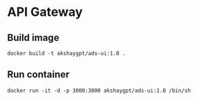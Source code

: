 # API Gateway

## Build image

`docker build -t akshaygpt/ads-ui:1.0 .`

## Run container

`docker run -it -d -p 3000:3000 akshaygpt/ads-ui:1.0 /bin/sh`

